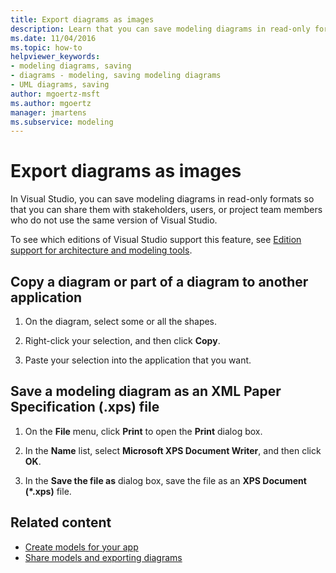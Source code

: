 ```yaml
---
title: Export diagrams as images
description: Learn that you can save modeling diagrams in read-only formats so that you can share them with people who don't use the same version of Visual Studio.
ms.date: 11/04/2016
ms.topic: how-to
helpviewer_keywords:
- modeling diagrams, saving
- diagrams - modeling, saving modeling diagrams
- UML diagrams, saving
author: mgoertz-msft
ms.author: mgoertz
manager: jmartens
ms.subservice: modeling
---
```

# Export diagrams as images


In Visual Studio, you can save modeling diagrams in read-only formats so that you can share them with stakeholders, users, or project team members who do not use the same version of Visual Studio.

To see which editions of Visual Studio support this feature, see [Edition support for architecture and modeling tools](../modeling/analyze-and-model-your-architecture.md#VersionSupport).

## Copy a diagram or part of a diagram to another application

1. On the diagram, select some or all the shapes.

2. Right-click your selection, and then click **Copy**.

3. Paste your selection into the application that you want.

## Save a modeling diagram as an XML Paper Specification (.xps) file

1. On the **File** menu, click **Print** to open the **Print** dialog box.

2. In the **Name** list, select **Microsoft XPS Document Writer**, and then click **OK**.

3. In the **Save the file as** dialog box, save the file as an **XPS Document (\*.xps)** file.

## Related content

- [Create models for your app](../modeling/create-models-for-your-app.md)
- [Share models and exporting diagrams](../modeling/share-models-and-exporting-diagrams.md)
